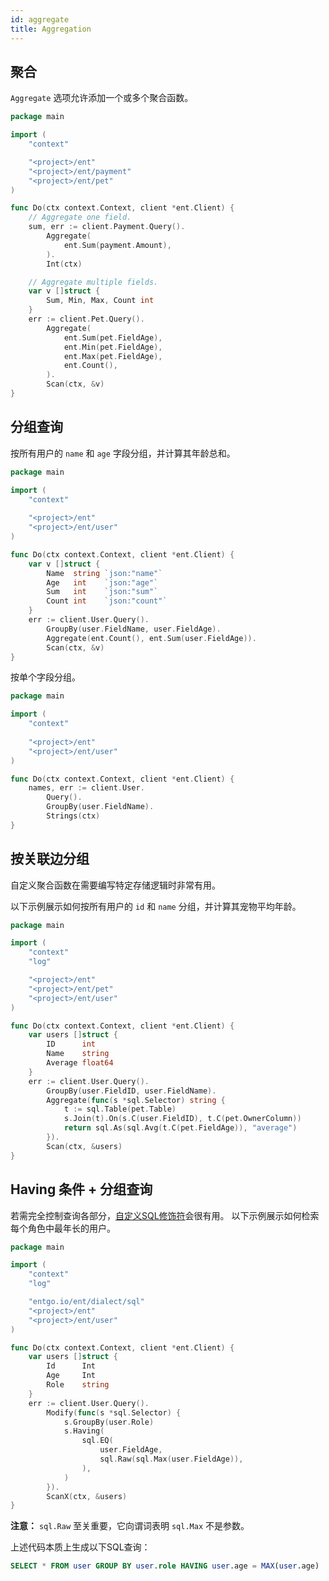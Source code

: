 ```yaml
---
id: aggregate
title: Aggregation
---
```


## 聚合

`Aggregate` 选项允许添加一个或多个聚合函数。

```go
package main

import (
	"context"

	"<project>/ent"
	"<project>/ent/payment"
	"<project>/ent/pet"
)

func Do(ctx context.Context, client *ent.Client) {
	// Aggregate one field.
	sum, err := client.Payment.Query().
		Aggregate(
			ent.Sum(payment.Amount),
		).
		Int(ctx)

	// Aggregate multiple fields.
	var v []struct {
		Sum, Min, Max, Count int
	}
	err := client.Pet.Query().
		Aggregate(
			ent.Sum(pet.FieldAge),
			ent.Min(pet.FieldAge),
			ent.Max(pet.FieldAge),
			ent.Count(),
		).
		Scan(ctx, &v)
}
```

## 分组查询

按所有用户的 `name` 和 `age` 字段分组，并计算其年龄总和。

```go
package main

import (
	"context"
	
	"<project>/ent"
	"<project>/ent/user"
)

func Do(ctx context.Context, client *ent.Client) {
	var v []struct {
		Name  string `json:"name"`
		Age   int    `json:"age"`
		Sum   int    `json:"sum"`
		Count int    `json:"count"`
	}
	err := client.User.Query().
		GroupBy(user.FieldName, user.FieldAge).
		Aggregate(ent.Count(), ent.Sum(user.FieldAge)).
		Scan(ctx, &v)
}
```

按单个字段分组。

```go
package main

import (
	"context"
	
	"<project>/ent"
	"<project>/ent/user"
)

func Do(ctx context.Context, client *ent.Client) {
	names, err := client.User.
		Query().
		GroupBy(user.FieldName).
		Strings(ctx)
}
```

## 按关联边分组

自定义聚合函数在需要编写特定存储逻辑时非常有用。

以下示例展示如何按所有用户的 `id` 和 `name` 分组，并计算其宠物平均年龄。

```go
package main

import (
	"context"
	"log"

	"<project>/ent"
	"<project>/ent/pet"
	"<project>/ent/user"
)

func Do(ctx context.Context, client *ent.Client) {
	var users []struct {
		ID      int
		Name    string
		Average float64
	}
	err := client.User.Query().
		GroupBy(user.FieldID, user.FieldName).
		Aggregate(func(s *sql.Selector) string {
			t := sql.Table(pet.Table)
			s.Join(t).On(s.C(user.FieldID), t.C(pet.OwnerColumn))
			return sql.As(sql.Avg(t.C(pet.FieldAge)), "average")
		}).
		Scan(ctx, &users)
}
```

## Having 条件 + 分组查询

若需完全控制查询各部分，[自定义SQL修饰符](https://entgo.io/docs/feature-flags/#custom-sql-modifiers)会很有用。
以下示例展示如何检索每个角色中最年长的用户。

```go
package main

import (
	"context"
	"log"

	"entgo.io/ent/dialect/sql"
	"<project>/ent"
	"<project>/ent/user"
)

func Do(ctx context.Context, client *ent.Client) {
	var users []struct {
		Id    	Int
		Age     Int
		Role    string
	}
	err := client.User.Query().
		Modify(func(s *sql.Selector) {
			s.GroupBy(user.Role)
			s.Having(
				sql.EQ(
					user.FieldAge,
					sql.Raw(sql.Max(user.FieldAge)),
				),
			)
		}).
		ScanX(ctx, &users)
}

```

**注意：** `sql.Raw` 至关重要，它向谓词表明 `sql.Max` 不是参数。

上述代码本质上生成以下SQL查询：

```sql
SELECT * FROM user GROUP BY user.role HAVING user.age = MAX(user.age)
```
